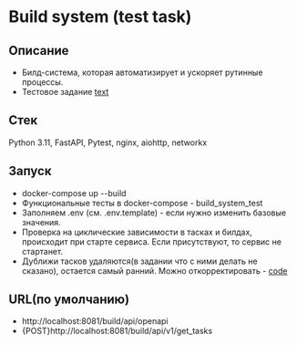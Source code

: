# Build system (test task)

## Описание
 - Билд-система, которая автоматизирует и ускоряет рутинные процессы.
 - Тестовое задание [text](https://github.com/ZOMini/Build_system/blob/71d37b7e91447d21ab10d36a7fdacc62f03d2661/task.txt)

## Стек
  Python 3.11, FastAPI, Pytest, nginx, aiohttp, networkx

## Запуск
 - docker-compose up --build
 - Функциональные тесты в docker-compose - build_system_test
 - Заполняем .env (см. .env.template) - если нужно изменить базовые значения.
 - Проверка на циклические зависимости в тасках и билдах, происходит при старте сервиса. Если присутствуют, то сервис не стартанет.
 - Дуближи тасков удаляются(в задании что с ними делать не сказано), остается самый ранний. Можно откорректировать - [code](https://github.com/ZOMini/Build_system/blob/master/build_system/services/data_service.py#L87)

## URL(по умолчанию)
 - http://localhost:8081/build/api/openapi
 - {POST}http://localhost:8081/build/api/v1/get_tasks
